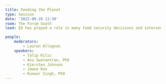 ```yaml
---
title: Feeding the Planet
type: Session
date: '2022-09-29 11:30'
room: The Forum South
lead: EO has played a role in many food security decisions and interventions over the years - whether it's part of the solution or monitoring solutions in progress. How do we separate the hype from the impactful investments? What big bets do we need to make as an EO community between now and 2030 to end hunger? 

people:
    moderators: 
        - Lauren Allognon
    speakers:
        - Talip Kilic
        - Anu Swatantran, PhD
        - Kiersten Johnson
        - Jawoo Koo
        - Kunwar Singh, PhD
---
```

